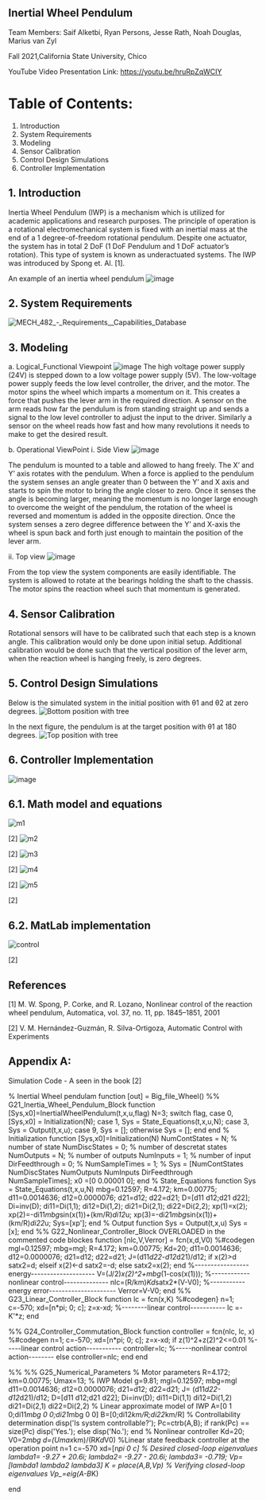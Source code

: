 
## Inertial Wheel Pendulum


Team Members: Saif Alketbi, Ryan Persons, Jesse Rath, Noah Douglas, Marius van Zyl

Fall 2021,California State University, Chico 

YouTube Video Presentation Link: https://youtu.be/hruRpZqWCIY

# Table of Contents:
1. Introduction 
2. System Requirements
3. Modeling
4. Sensor Calibration
5. Control Design Simulations
6. Controller Implementation

## 1. Introduction
Inertia Wheel Pendulum (IWP) is a mechanism which is utilized for academic applications and research purposes. The principle of operation is a rotational electromechanical system is fixed with an inertial mass at the end of a 1 degree-of-freedom rotational pendulum. Despite one actuator, the system has in total 2 DoF (1 DoF Pendulum and 1 DoF actuator’s rotation). This type of system is known as underactuated systems. The IWP was introduced by Spong et. Al. [1].

An example of an inertia wheel pendulum 
![image](https://user-images.githubusercontent.com/96152526/146479845-6e977930-1f0d-4868-9e93-409ba5985ea2.png)


## 2. System Requirements
![MECH_482_-_Requirements__Capabilities_Database](https://user-images.githubusercontent.com/96152526/146605696-36c4782e-4f3c-4e73-8273-bd0db5c41cf1.png)


## 3. Modeling
  a. Logical_Functional Viewpoint
![image](https://user-images.githubusercontent.com/96152526/146482109-0b6269fc-8795-409f-9423-604befc2c5d7.png)
The high voltage power supply (24V)  is stepped down to a low voltage power supply (5V). The low-voltage power supply feeds the low level controller, the driver, and the motor. The motor spins the wheel which imparts a momentum on it. This creates a force that pushes the lever arm in the required direction. A sensor on the arm reads how far the pendulum is from standing straight up and sends a signal to the low level controller to adjust the input to the driver. Similarly a sensor on the wheel reads how fast and how many revolutions it needs to make to get the desired result. 

b. Operational ViewPoint
  i. Side View
  ![image](https://user-images.githubusercontent.com/96152526/146481275-525c61df-9379-4b4c-a7df-7594d7fefc74.png)
  
The pendulum is mounted to a table and allowed to hang freely. The X’ and Y’ axis rotates with the pendulum. When a force is applied to the pendulum the system senses an angle greater than 0 between the Y’ and X axis and starts to spin the motor to bring the angle closer to zero. Once it senses the angle is becoming larger, meaning the momentum is no longer large enough to overcome the weight of the pendulum, the rotation of the wheel is reversed and momentum is added in the opposite direction. Once the system senses a zero degree difference between the Y’ and X-axis the wheel is spun back and forth just enough to maintain the position of the lever arm. 

  ii. Top view
  ![image](https://user-images.githubusercontent.com/96152526/146481359-9c9f2ce8-a930-45e0-9cdd-14d069c71728.png)
  
From the top view the system components are easily identifiable. The system is allowed to rotate at the bearings holding the shaft to the chassis. The motor spins the reaction wheel such that momentum is generated. 

## 4. Sensor Calibration
Rotational sensors will have to be calibrated such that each step is a known angle. This calibration would only be done upon initial setup. Additional calibration would be done such that the vertical position of the lever arm, when the reaction wheel is hanging freely, is zero degrees.

## 5. Control Design Simulations

Below is the simulated system in the initial position with θ1 and θ2 at zero degrees.
![Bottom position with tree](https://user-images.githubusercontent.com/35742388/146656577-409ac1d9-af38-4169-a767-7743f7e0ce4a.JPG)

In the next figure, the pendulum is at the target position with θ1 at 180 degrees.
![Top position with tree](https://user-images.githubusercontent.com/35742388/146656579-0ab0dbf4-854c-422f-ba2f-7eae95169dbf.JPG)


## 6. Controller Implementation
![image](https://user-images.githubusercontent.com/96152526/146591327-452f0f36-fc7f-4eb3-aa87-26e9544dcb97.png)

## 6.1. Math model and equations
![m1](https://user-images.githubusercontent.com/35742388/146657196-e2287e2e-de5a-471a-becd-2b35437bfc27.jpg)

[2]
![m2](https://user-images.githubusercontent.com/35742388/146657199-8e932600-ded0-4f48-b5d3-26d10b3ec7b7.jpg)

[2]
![m3](https://user-images.githubusercontent.com/35742388/146657203-8befb945-e76a-4801-aec2-e2f063bcad4a.jpg)

[2]
![m4](https://user-images.githubusercontent.com/35742388/146657213-386e8c39-8cec-4234-9220-7ff1eadf9508.jpg)

[2]
![m5](https://user-images.githubusercontent.com/35742388/146657222-2d7d0644-1cc9-4985-a927-fac2fb837c52.jpg)

[2]

## 6.2. MatLab implementation
![control](https://user-images.githubusercontent.com/35742388/146657227-4601c68e-563e-457d-bcd4-89e02e1c934a.jpg)

[2]






## References

[1] M. W. Spong, P. Corke, and R. Lozano, Nonlinear control of the reaction wheel pendulum, Automatica, vol. 37, no. 11, pp. 1845–1851, 2001

[2] V. M. Hernández-Guzmán, R. Silva-Ortigoza, Automatic Control with Experiments


## Appendix A:

Simulation Code - A seen in the book [2]

% Inertial Wheel pendulam
function [out] = Big_file_Wheel()
%% G21_Inertia_Wheel_Pendulum_Block
    function [Sys,x0]=InertialWheelPendulum(t,x,u,flag)
        N=3;
        switch flag,
            case 0,
                [Sys,x0] = Initialization(N);
            case 1,
                Sys = State_Equations(t,x,u,N);
            case 3,
                Sys = Output(t,x,u);
            case 9,
                Sys = [];
            otherwise
                Sys = [];
        end
    end
% Initialization
    function [Sys,x0]=Initialization(N)
        NumContStates = N;  % number of state
        NumDiscStates = 0;  % number of descretat states
        NumOutputs = N;     % number of outputs
        NumInputs = 1;      % number of input
        DirFeedthrough = 0; %
        NumSampleTimes = 1; %
        Sys = [NumContStates NumDiscStates NumOutputs
            NumInputs DirFeedthrough NumSampleTimes];
        x0 =[0 0.00001 0];
    end
% State_Equations
    function Sys = State_Equations(t,x,u,N)
        mbg=0.12597;
        R=4.172;
        km=0.00775;
        d11=0.0014636;
        d12=0.0000076;
        d21=d12;
        d22=d21;
        D=[d11 d12;d21 d22];
        Di=inv(D);
        di11=Di(1,1);
        di12=Di(1,2);
        di21=Di(2,1);
        di22=Di(2,2);
        xp(1)=x(2);
        xp(2)=-di11*mbg*sin(x(1))+(km/R)*di12*u;
        xp(3)=-di21*mbg*sin(x(1))+(km/R)*di22*u;
        Sys=[xp'];
    end
% Output
    function Sys = Output(t,x,u)
        Sys = [x];
    end
%% G22_Nonlinear_Controller_Block     OVERLOADED in the commented code blockes
    function [nlc,V,Verror] = fcn(x,d,V0)
        %#codegen
        mgl=0.12597;
        mbg=mgl;
        R=4.172;
        km=0.00775;
        Kd=20;
        d11=0.0014636;
        d12=0.0000076;
        d21=d12;
        d22=d21;
        J=(d11*d22-d12*d21)/d12;
        if x(2)>d 
            satx2=d;
        elseif x(2)<-d 
            satx2=-d;
        else
            satx2=x(2);
        end
        %-----------------energy--------------------
        V=(J/2)*x(2)^2+mbg*(1-cos(x(1)));
        %------------nonlinear control--------------
        nlc=(R/km)*Kd*satx2*(V-V0);
        %-----------energy error---------------------
        Verror=V-V0;
    end
%% G23_Linear_Controller_Block
    function lc = fcn(x,K)
        %#codegen}
        n=1;
        c=-570;
        xd=[n*pi; 0; c];
        z=x-xd;
        %--------linear control-----------
        lc =-K'*z;
end

%% G24_Controller_Commutation_Block
    function controller = fcn(nlc, lc, x)
        %#codegen n=1;
        c=-570;
        xd=[n*pi; 0; c];
        z=x-xd;
        if z(1)^2+z(2)^2<=0.01
            %-----linear control action-----------
            controller=lc;
            %-----nonlinear control action--------
        else controller=nlc;
        end
    end

%% %% G25_Numerical_Parameters
% Motor parameters 
R=4.172;
km=0.00775;
Umax=13;
% IWP Model g=9.81;
mgl=0.12597;
mbg=mgl
d11=0.0014636;
d12=0.0000076;
d21=d12;
d22=d21;
J= (d11*d22-d12*d21)/d12;
D=[d11 d12;d21 d22];
Di=inv(D);
di11=Di(1,1)
di12=Di(1,2)
di21=Di(2,1)
di22=Di(2,2)
% Linear approximate model of IWP
A=[0 1 0;di11*mbg 0 0;di21*mbg 0 0]
B=[0;di12*km/R;di22*km/R]
% Controllability determination
disp('Is system controllable?');
Pc=ctrb(A,B);
if rank(Pc) == size(Pc)
    disp('Yes.');
else
    disp('No.');
end
% Nonlinear controller
Kd=20;
V0=2*mbg
d=(Umax*km)/(R*Kd*V0)
%Linear state feedback controller at the operation point
n=1
c=-570
xd=[n*pi 0 c]
% Desired closed-loop eigenvalues
lambda1= -9.27 + 20.6i;
lambda2= -9.27 - 20.6i;
lambda3= -0.719;
Vp=[lambda1 lambda2 lambda3]
K = place(A,B,Vp)
% Verifying closed-loop eigenvalues
Vp_=eig(A-B*K)

end

